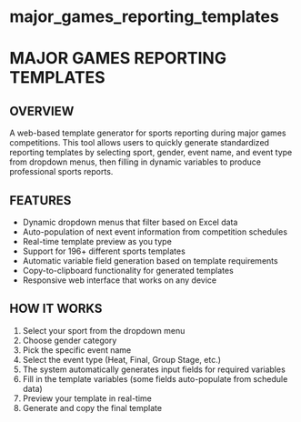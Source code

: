 # major_games_reporting_templates
# MAJOR GAMES REPORTING TEMPLATES

## OVERVIEW
A web-based template generator for sports reporting during major games competitions. This tool allows users to quickly generate standardized reporting templates by selecting sport, gender, event name, and event type from dropdown menus, then filling in dynamic variables to produce professional sports reports.

## FEATURES
- Dynamic dropdown menus that filter based on Excel data
- Auto-population of next event information from competition schedules
- Real-time template preview as you type
- Support for 196+ different sports templates
- Automatic variable field generation based on template requirements
- Copy-to-clipboard functionality for generated templates
- Responsive web interface that works on any device

## HOW IT WORKS
1. Select your sport from the dropdown menu
2. Choose gender category
3. Pick the specific event name
4. Select the event type (Heat, Final, Group Stage, etc.)
5. The system automatically generates input fields for required variables
6. Fill in the template variables (some fields auto-populate from schedule data)
7. Preview your template in real-time
8. Generate and copy the final template

<!-- ## TECHNICAL DETAILS
- Built with HTML, CSS, and JavaScript
- Uses GitHub Actions for automatic Excel-to-JSON conversion
- Hosted on GitHub Pages for free deployment
- Excel data automatically syncs when templates are updated

## FILE STRUCTURE
index.html - Main application interface
styles.css - Styling and layout
script.js - Application logic and functionality
sports_templates.xlsx - Source Excel file with all templates
data/templates.json - Auto-generated JSON data (do not edit manually)
scripts/excel_to_json.py - Conversion script for GitHub Actions
.github/workflows/update-templates.yml - Automated deployment workflow

## SETUP INSTRUCTIONS
1. Clone this repository to your local machine
2. Open index.html in any modern web browser
3. The application will automatically load template data
4. Start generating templates immediately

## UPDATING TEMPLATES
To add or modify templates:
1. Edit the sports_templates.xlsx file
2. Commit and push changes to GitHub
3. GitHub Actions will automatically convert Excel to JSON
4. Website updates automatically with new templates
5. No manual intervention required

## TEMPLATE FORMAT
Each template contains:
- Sport name
- Gender category  
- Event name
- Event type
- Template text with variable placeholders in curly brackets {VARIABLE_NAME}
- List of required fields for that template

## SUPPORTED SPORTS
Swimming, Football, Basketball, Badminton, Tennis, Sepak Takraw, Gymnastics, Athletics, and many more. The system supports any sport defined in the Excel template file.

## AUTO-POPULATION FEATURES
The system can automatically fill in:
- Next opponent information
- Match dates and times
- Venue details
- Competition stages
- Time zones
- Based on competition schedule data

## BROWSER COMPATIBILITY
Works on all modern browsers including:
- Chrome 60+
- Firefox 55+
- Safari 12+
- Edge 79+

## CONTRIBUTING
1. Fork the repository
2. Make your changes to the Excel file or code
3. Test your changes locally
4. Submit a pull request with description of changes
5. Changes will be reviewed and merged if approved

## TROUBLESHOOTING
If templates don't load:
- Check browser console for errors
- Ensure you have internet connection for loading JSON data
- Try refreshing the page
- Check that templates.json file exists in data folder

If auto-population doesn't work:
- Verify schedule data is properly formatted
- Check that sport names match between templates and schedule
- Ensure dates are in correct format (YYYY-MM-DD)

## CONTACT
For questions or issues, please create an issue on the GitHub repository or contact the project maintainer.

## VERSION HISTORY
v1.0 - Initial release with basic template generation
v1.1 - Added auto-population features
v1.2 - Improved user interface and real-time preview
v1.3 - Added GitHub Actions for automatic updates

## LICENSE
This project is open source. Please check the LICENSE file for specific terms and conditions. -->
